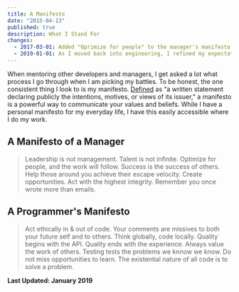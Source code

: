 ```yaml
---
title: A Manifesto
date: "2015-04-13"
published: true
description: What I Stand For
changes:
  - 2017-03-01: Added "Oprimize for people" to the manager's manifesto
  - 2019-01-01: As I moved back into engineering, I refined my expectations of myself as someone writing code full time
---
```


When mentoring other developers and managers, I get asked a lot what process I go through when I am picking my battles. To be honest, the one consistent thing I look to is my manifesto. [Defined](http://www.merriam-webster.com/dictionary/manifesto) as “a written statement declaring publicly the intentions, motives, or views of its issuer," a manifesto is a powerful way to communicate your values and beliefs. While I have a personal manifesto for my everyday life, I have this easily accessible where I do my work.

## A Manifesto of a Manager

> Leadership is not management.
> Talent is not infinite.
> Optimize for people, and the work will follow.
> Success is the success of others.
> Help those around you achieve their escape velocity.
> Create opportunities.
> Act with the highest integrity.
> Remember you once wrote more than emails.

## A Programmer's Manifesto

> Act ethically in & out of code.
> Your comments are missives to both your future self and to others.
> Think globally, code locally.
> Quality begins with the API. Quality ends with the experience.
> Always value the work of others.
> Testing tests the problems we knnow we know.
> Do not miss opportunities to learn.
> The existential nature of all code is to solve a problem.

**Last Updated: January 2019**
